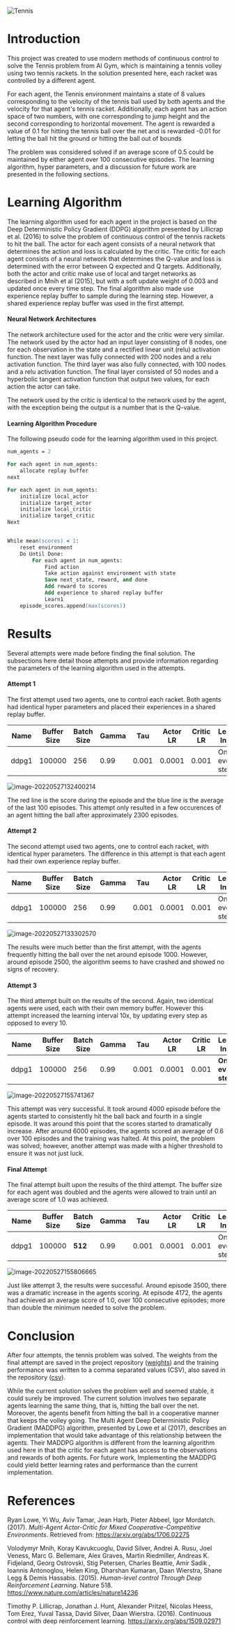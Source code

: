 ![Tennis](images/image-20220527123215957.png)

# Introduction

This project was created to use modern methods of continuous control to solve the Tennis problem from AI Gym, which is maintaining a tennis volley using two tennis rackets. In the solution presented here, each racket was controlled by a different agent.

For each agent, the Tennis environment maintains a state of 8 values corresponding to the velocity of the tennis ball used by both agents and the velocity for that agent's tennis racket. Additionally, each agent has an action space of two numbers, with one corresponding to jump height and the second corresponding to horizontal movement. The agent is rewarded a value of 0.1 for hitting the tennis ball over the net and is rewarded -0.01 for letting the ball hit the ground or hitting the ball out of bounds  

The problem was considered solved if an average score of 0.5 could be maintained by either agent over 100 consecutive episodes. The learning algorithm, hyper parameters, and a discussion for future work are presented in the following sections.

# Learning Algorithm

The learning algorithm used for each agent in the project is based on the Deep Deterministic Policy Gradient (DDPG) algorithm presented by Lillicrap et al. (2016) to solve the problem of continuous control of the tennis rackets to hit the ball. The actor for each agent consists of a neural network that determines the action and loss is calculated by the critic. The critic for each agent consists of a neural network that determines the Q-value and loss is determined with the error between Q expected and Q targets. Additionally, both the actor and critic make use of local and target networks as described in Mnih et al (2015), but with a soft update weight of 0.003 and updated once every time step. The final algorithm also made use experience replay buffer to sample during the learning step. However, a shared experience replay buffer was used in the first attempt.

#### Neural Network Architectures

The network architecture used for the actor and the critic were very similar. The network used by the actor had an input layer consisting of 8 nodes, one for each observation in the state and a rectified linear unit (relu) activation function. The next layer was fully connected with 200 nodes and a relu activation function. The third layer was also fully connected, with 100 nodes and a relu activation function. The final layer consisted of 50 nodes and a hyperbolic tangent activation function that output two values, for each action the actor can take.

The network used by the critic is identical to the network used by the agent, with the exception being the output is a number that is the Q-value.

#### Learning Algorithm Procedure

The following pseudo code for the learning algorithm used in this project.

```ps
num_agents = 2

For each agent in num_agents:
	allocate replay buffer
next

For each agent in num_agents:
	initialize local_actor
	initialize target_actor
	initialize local_critic
	initialize target_critic
Next	


While mean(scores) < 1:
	reset environment
	Do Until Done:
		For each agent in num_agents:
			Find action
			Take action against environment with state
			Save next_state, reward, and done
			Add reward to scores
			Add experience to shared replay buffer
			Learn1
	episode_scores.append(max(scores))
```



# Results

Several attempts were made before finding the final solution. The subsections here detail those attempts and provide information regarding the parameters of the learning algorithm used in the attempts.

#### Attempt 1

The first attempt used two agents, one to control each racket. Both agents had identical hyper parameters and placed their experiences in a shared replay buffer.

| Name  | Buffer Size | Batch Size | Gamma | Tau   | Actor LR | Critic LR | Learning Interval   |
| ----- | ----------- | ---------- | ----- | ----- | -------- | --------- | ------------------- |
| ddpg1 | 100000      | 256        | 0.99  | 0.001 | 0.0001   | 0.001     | Once every 10 steps |

![image-20220527132400214](./images/image-20220527132400214.png)

The red line is the score during the episode and the blue line is the average of the last 100 episodes. This attempt only resulted in a few occurences of an agent hitting the ball after approximately 2300 episodes.

#### Attempt 2

The second attempt used two agents, one to control each racket, with identical hyper parameters. The difference in this attempt is that each agent had their own experience replay buffer.

| Name  | Buffer Size | Batch Size | Gamma | Tau   | Actor LR | Critic LR | Learning Interval   |
| ----- | ----------- | ---------- | ----- | ----- | -------- | --------- | ------------------- |
| ddpg1 | 100000      | 256        | 0.99  | 0.001 | 0.0001   | 0.001     | Once every 10 steps |

![image-20220527133302570](./images/image-20220527133302570.png)

The results were much better than the first attempt, with the agents frequently hitting the ball over the net around episode 1000. However, around episode 2500, the algorithm seems to have crashed and showed no signs of recovery.

#### Attempt 3

The third attempt built on the results of the second. Again, two identical agents were used, each with their own memory buffer. However this attempt increased the learning interval 10x, by updating every step as opposed to every 10.

| Name  | Buffer Size | Batch Size | Gamma | Tau   | Actor LR | Critic LR | Learning Interval    |
| ----- | ----------- | ---------- | ----- | ----- | -------- | --------- | -------------------- |
| ddpg1 | 100000      | 256        | 0.99  | 0.001 | 0.0001   | 0.001     | **Once every step.** |

![image-20220527155741367](./images/image-20220527155741367.png)

This attempt was very successful. It took around 4000 episode before the agents started to consistently hit the ball back and fourth in a single episode. It was around this point that the scores started to dramatically increase. After around 6000 episodes, the agents scored an average of 0.6 over 100 episodes and the training was halted. At this point, the problem was solved; however, another attempt was made with a higher threshold to ensure it was not just luck.

#### Final Attempt

The final attempt built upon the results of the third attempt. The buffer size for each agent was doubled and the agents were allowed to train until an average score of 1.0 was achieved.

| Name  | Buffer Size | Batch Size | Gamma | Tau   | Actor LR | Critic LR | Learning Interval |
| ----- | ----------- | ---------- | ----- | ----- | -------- | --------- | ----------------- |
| ddpg1 | 100000      | **512**    | 0.99  | 0.001 | 0.0001   | 0.001     | Once every step.  |

![image-20220527155806665](./images/image-20220527155806665.png)

Just like attempt 3, the results were successful. Around episode 3500, there was a dramatic increase in the agents scoring. At episode 4172, the agents had achieved an average score of 1.0, over 100 consecutive episodes; more than double the minimum needed to solve the problem.

# Conclusion

After four attempts, the tennis problem was solved. The weights from the final attempt are saved in the project repository ([weights](./saved_models/ddpg1_weights_final_attempt)) and the training performance was written to a comma separated values (CSV), also saved in the repository ([csv](./reports/data_dump/training_final_attempt.csv)). 

While the current solution solves the problem well and seemed stable, it could surely be improved. The current solution involves two separate agents learning the same thing, that is, hitting the ball over the net. Moreover, the agents benefit from hitting the ball in a cooperative manner that keeps the volley going. The Multi Agent Deep Deterministic Policy Gradient (MADDPG) algorithm, presented by Lowe et al (2017), describes an implementation that would take advantage of this  relationship between the agents. Their MADDPG algorithm is different from the learning algorithm used here in that the critic for each agent has access to the observations and rewards of both agents. For future work, Implementing the MADDPG could yield better learning rates and performance than the current implementation. 



# References

Ryan Lowe, Yi Wu, Aviv Tamar, Jean Harb, Pieter Abbeel, Igor Mordatch. (2017). *Multi-Agent Actor-Critic for Mixed Cooperative-Competitive Environments*. Retrieved from: https://arxiv.org/abs/1706.02275

Volodymyr Mnih, Koray Kavukcuoglu, David Silver, Andrei A. Rusu, Joel Veness, Marc G. Bellemare, Alex Graves, Martin Riedmiller, Andreas K. Fidjeland, Georg Ostrovski, Stig Petersen, Charles Beattie, Amir Sadik , Ioannis Antonoglou, Helen King, Dharshan Kumaran, Daan Wierstra, Shane Legg & Demis Hassabis. (2015). *Human-level control Through Deep Reinforcement Learning*. Nature 518. https://www.nature.com/articles/nature14236

Timothy P. Lillicrap, Jonathan J. Hunt, Alexander Pritzel, Nicolas Heess, Tom Erez, Yuval Tassa, David Silver, Daan Wierstra. (2016).  Continuous control with deep reinforcement learning. https://arxiv.org/abs/1509.02971







